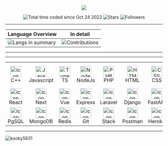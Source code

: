 

  <div align="center">
      <img id="preview" src="https://komarev.com/ghpvc/?username=andriishulha93&color=grey">
  </div>

  <div align="center">
      
  ![Total time coded since Oct 24 2022](https://wakatime.com/badge/user/168edf9f-71dc-49cc-bf77-592d9c9d4eed.svg)
  ![Stars](https://img.shields.io/github/stars/andriishulha93?label=Stars&style=social)
  ![Followers](https://img.shields.io/github/followers/andriishulha93?label=Followers&style=social)

  </div>
  
  <div align="center">
    
  ----
  |  Language Overview | In detail |
  |--------------------|-----------|
  | ![Langs in summary](https://github-readme-stats.vercel.app/api/top-langs/?username=andriishulha93&theme=tokyonight&hide_border=false&include_all_commits=false&count_private=false&layout=compact&langs_count=8) | ![Contributions](https://streak-stats.demolab.com?user=andriishulha93&theme=tokyonight)  |
  ---

  </div>
  
  ---
  
  
  <div id="language and tools">
    <table style="text-align: center;">  
      <tr>  
        <td align="center" width="80" align="center" width="80">  
          <img  width="35" height="35" src="https://skillicons.dev/icons?i=cpp" alt="icon" alt="C++" />  
          <br>C++  
        </td>  
        <td align="center" width="80">  
          <img  width="35" height="35" src="https://skillicons.dev/icons?i=js" alt="Javascript" />  
          <br>Javascript  
        </td>  
        <td align="center" width="80">  
          <img  width="35" height="35" src="https://skillicons.dev/icons?i=ts" alt="TypeScript" />  
          <br>TS  
        </td>  
        <td align="center" width="80">  
          <img  width="35" height="35" src="https://skillicons.dev/icons?i=nodejs" alt="NodeJs" />  
          <br>NodeJs  
        </td> 
        <td align="center" width="80">  
          <img  width="35" height="35" src="https://skillicons.dev/icons?i=php" alt="PHP" />  
          <br>PHP  
        </td>  
        <td align="center" width="80">  
          <img  width="35" height="35" src="https://skillicons.dev/icons?i=html" alt="HTML" />  
          <br>HTML  
        </td>  
        <td align="center" width="80">  
          <img  width="35" height="35" src="https://skillicons.dev/icons?i=css" alt="CSS" />  
          <br>CSS  
        </td> 
        <td align="center" width="80">  
          <img  width="35" height="35" src="https://skillicons.dev/icons?i=bootstrap" alt="BootStrap" />  
          <br>BootStrap  
        </td> 
        <td align="center" width="80">  
          <img  width="35" height="35" src="https://skillicons.dev/icons?i=tailwindcss" alt="TailwindCss" />  
          <br>TailwindCss  
        </td> 
        <td align="center" width="80">  
          <img  width="35" height="35" src="https://skillicons.dev/icons?i=materialui" alt="Material" />  
          <br>Material UI  
        </td> 
      </tr>  
      <tr>  
        <td align="center" width="80">  
          <img  width="35" height="35" src="https://skillicons.dev/icons?i=react" alt="icon" alt="React" />  
          <br>React  
        </td>
        <td align="center" width="80">  
          <img  width="35" height="35" src="https://skillicons.dev/icons?i=next" alt="icon" alt="Next" />  
          <br>Next  
        </td>
        <td align="center" width="80">  
          <img  width="35" height="35" src="https://skillicons.dev/icons?i=vue" alt="icon" alt="Vue" />  
          <br>Vue  
        </td>
        <td align="center" width="80">  
          <img  width="35" height="35" src="https://skillicons.dev/icons?i=express" alt="icon" alt="Express" />  
          <br>Express  
        </td>
        <td align="center" width="80">  
          <img  width="35" height="35" src="https://skillicons.dev/icons?i=laravel" alt="icon" alt="Laravel" />  
          <br>Laravel  
        </td>
        <td align="center" width="80">  
          <img  width="35" height="35" src="https://skillicons.dev/icons?i=django" alt="icon" alt="Django" />  
          <br>Django  
        </td>
        <td align="center" width="80">  
          <img  width="35" height="35" src="https://skillicons.dev/icons?i=fastapi" alt="icon" alt="FastAPI" />  
          <br>FastAPI  
        </td>
        <td align="center" width="80">  
          <img  width="35" height="35" src="https://skillicons.dev/icons?i=python" alt="icon" alt="Python" />  
          <br>Python  
        </td>
        <td align="center" width="80">  
          <img  width="35" height="35" src="https://skillicons.dev/icons?i=mysql" alt="icon" alt="MySql" />  
          <br>MySql  
        </td>
        <td align="center" width="80">  
          <img  width="35" height="35" src="https://skillicons.dev/icons?i=sqlite" alt="icon" alt="sqlite" />  
          <br>Sqlite  
        </td>
      </tr>
      <tr>  
        <td align="center" width="80">  
            <img  width="35" height="35" src="https://skillicons.dev/icons?i=postgresql" alt="icon" alt="PostgreSQL" />  
            <br>PgSQL  
        </td>
        <td align="center" width="80">  
            <img  width="35" height="35" src="https://skillicons.dev/icons?i=mongodb" alt="icon" alt="MongoDB" />  
            <br>MongoDB
        </td>
        <td align="center" width="80">  
            <img  width="35" height="35" src="https://skillicons.dev/icons?i=redis" alt="icon" alt="redis" />  
            <br>Redis
        </td>
        <td align="center" width="80">  
            <img  width="35" height="35" src="https://skillicons.dev/icons?i=git" alt="icon" alt="Git" />  
            <br>Git  
        </td>
        <td align="center" width="80">  
            <img  width="35" height="35" src="https://skillicons.dev/icons?i=stackoverflow" alt="icon" alt="Stackoverflow" />  
            <br>Stack  
        </td>
        <td align="center" width="80">  
            <img  width="35" height="35" src="https://skillicons.dev/icons?i=postman" alt="icon" alt="postman" />  
            <br>Postman  
        </td>
        <td align="center" width="80">  
            <img  width="35" height="35" src="https://skillicons.dev/icons?i=heroku" alt="icon" alt="Heroku" />  
            <br>Heroku  
        </td>
        <td align="center" width="80">  
            <img  width="35" height="35" src="https://techstack-generator.vercel.app/aws-icon.svg" alt="icon" alt="AWS" />  
            <br>AWS  
        </td>
        <td align="center" width="80">  
            <img  width="35" height="35" src="https://skillicons.dev/icons?i=docker" alt="icon" alt="Docker" />  
            <br>Docker  
        </td>
        <td align="center" width="80">  
            <img  width="35" height="35" src="https://skillicons.dev/icons?i=vercel" alt="icon" alt="Vercel" />  
            <br>vercel  
        </td>
      </tr>
    </table>  
  </div>
  <hr>
  <img src="https://github-profile-trophy.vercel.app/?username=kooky5831" alt="kooky5831" />
